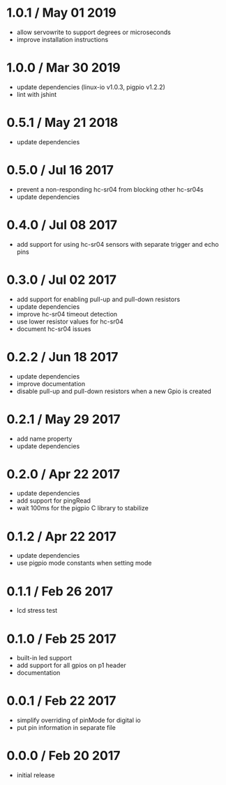 1.0.1 / May 01 2019
===================

  * allow servowrite to support degrees or microseconds
  * improve installation instructions

1.0.0 / Mar 30 2019
===================

  * update dependencies (linux-io v1.0.3, pigpio v1.2.2)
  * lint with jshint

0.5.1 / May 21 2018
===================

  * update dependencies

0.5.0 / Jul 16 2017
===================

  * prevent a non-responding hc-sr04 from blocking other hc-sr04s
  * update dependencies

0.4.0 / Jul 08 2017
===================

  * add support for using hc-sr04 sensors with separate trigger and echo pins

0.3.0 / Jul 02 2017
===================

  * add support for enabling pull-up and pull-down resistors
  * update dependencies
  * improve hc-sr04 timeout detection
  * use lower resistor values for hc-sr04
  * document hc-sr04 issues

0.2.2 / Jun 18 2017
===================

  * update dependencies
  * improve documentation
  * disable pull-up and pull-down resistors when a new Gpio is created

0.2.1 / May 29 2017
===================

  * add name property
  * update dependencies

0.2.0 / Apr 22 2017
===================

  * update dependencies
  * add support for pingRead
  * wait 100ms for the pigpio C library to stabilize

0.1.2 / Apr 22 2017
===================

  * update dependencies
  * use pigpio mode constants when setting mode

0.1.1 / Feb 26 2017
===================

  * lcd stress test

0.1.0 / Feb 25 2017
===================

  * built-in led support
  * add support for all gpios on p1 header
  * documentation

0.0.1 / Feb 22 2017
===================

  * simplify overriding of pinMode for digital io
  * put pin information in separate file

0.0.0 / Feb 20 2017
===================

  * initial release

